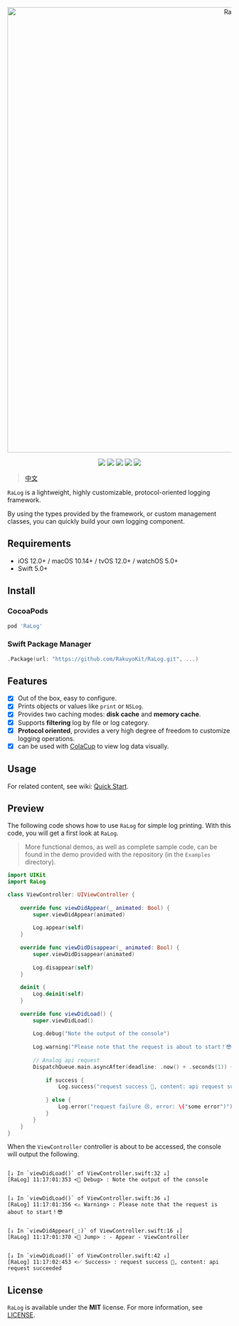 <p align="center">
<img src="https://raw.githubusercontent.com/RakuyoKit/RaLog/master/Images/logo.png" alt="RaLog" title="RaLog" width="1000"/>
</p>

<p align="center">
<a href="https://swiftpackageindex.com/RakuyoKit/RaLog"><img src="https://img.shields.io/endpoint?url=https%3A%2F%2Fswiftpackageindex.com%2Fapi%2Fpackages%2FRakuyoKit%2FRaLog%2Fbadge%3Ftype%3Dswift-versions"></a>
<a href="https://swiftpackageindex.com/RakuyoKit/RaLog"><img src="https://img.shields.io/endpoint?url=https%3A%2F%2Fswiftpackageindex.com%2Fapi%2Fpackages%2FRakuyoKit%2FRaLog%2Fbadge%3Ftype%3Dplatforms"></a>
<a href="https://cocoapods.org/pods/RaLog"><img src="https://img.shields.io/github/v/tag/RakuyoKit/RaLog.svg?include_prereleases=&sort=semver"></a>
<a href="https://swift.org/package-manager/"><img src="https://img.shields.io/badge/SPM-supported-DE5C43.svg?style=flat"></a>
<a href="https://raw.githubusercontent.com/RakuyoKit/RaLog/master/LICENSE"><img src="https://img.shields.io/badge/license-MIT-black"></a>
</p>

> [中文](https://github.com/RakuyoKit/RaLog/blob/master/README_CN.md)
 
`RaLog` is a lightweight, highly customizable, protocol-oriented logging framework.

By using the types provided by the framework, or custom management classes, you can quickly build your own logging component.

## Requirements

- iOS 12.0+ / macOS 10.14+ / tvOS 12.0+ / watchOS 5.0+
- Swift 5.0+

## Install

### CocoaPods

```ruby
pod 'RaLog'
```

### Swift Package Manager

```swift
.Package(url: "https://github.com/RakuyoKit/RaLog.git", ...)
```

## Features

- [x] Out of the box, easy to configure.
- [x] Prints objects or values like `print` or `NSLog`.
- [x] Provides two caching modes: **disk cache** and **memory cache**.
- [x] Supports **filtering** log by file or log category.
- [x] **Protocol oriented**, provides a very high degree of freedom to customize logging operations.
- [x] can be used with [ColaCup](https://github.com/RakuyoKit/ColaCup) to view log data visually.

## Usage

For related content, see wiki: [Quick Start](https://github.com/RakuyoKit/RaLog/wiki/Quick-start).

## Preview

The following code shows how to use `RaLog` for simple log printing. With this code, you will get a first look at `RaLog`.

> More functional demos, as well as complete sample code, can be found in the demo provided with the repository (in the `Examples` directory).

```swift
import UIKit
import RaLog

class ViewController: UIViewController {
    
    override func viewDidAppear(_ animated: Bool) {
        super.viewDidAppear(animated)
        
        Log.appear(self)
    }
    
    override func viewDidDisappear(_ animated: Bool) {
        super.viewDidDisappear(animated)
        
        Log.disappear(self)
    }
    
    deinit {
        Log.deinit(self)
    }
    
    override func viewDidLoad() {
        super.viewDidLoad()
        
        Log.debug("Note the output of the console")
        
        Log.warning("Please note that the request is about to start！😎")
        
        // Analog api request
        DispatchQueue.main.asyncAfter(deadline: .now() + .seconds(1)) {
            
            if success {
                Log.success("request success 🥳, content: api request succeeded")
                
            } else {
                Log.error("request failure 😢, error: \("some error")")
            }
        }
    }
}
```

When the `ViewController` controller is about to be accessed, the console will output the following.

```

[↓ In `viewDidLoad()` of ViewController.swift:32 ↓]
[RaLog] 11:17:01:353 <👾 Debug> : Note the output of the console


[↓ In `viewDidLoad()` of ViewController.swift:36 ↓]
[RaLog] 11:17:01:356 <⚠️ Warning> : Please note that the request is about to start！😎


[↓ In `viewDidAppear(_:)` of ViewController.swift:16 ↓]
[RaLog] 11:17:01:370 <👋 Jump> : - Appear - ViewController


[↓ In `viewDidLoad()` of ViewController.swift:42 ↓]
[RaLog] 11:17:02:453 <✅ Success> : request success 🥳, content: api request succeeded

```

## License

`RaLog` is available under the **MIT** license. For more information, see [LICENSE](https://github.com/RakuyoKit/RaLog/blob/master/LICENSE).
